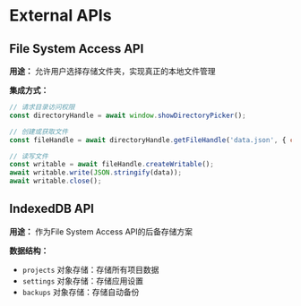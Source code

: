 # External APIs

## File System Access API
**用途：** 允许用户选择存储文件夹，实现真正的本地文件管理

**集成方式：**
```javascript
// 请求目录访问权限
const directoryHandle = await window.showDirectoryPicker();

// 创建或获取文件
const fileHandle = await directoryHandle.getFileHandle('data.json', { create: true });

// 读写文件
const writable = await fileHandle.createWritable();
await writable.write(JSON.stringify(data));
await writable.close();
```

## IndexedDB API
**用途：** 作为File System Access API的后备存储方案

**数据结构：**
- `projects` 对象存储：存储所有项目数据
- `settings` 对象存储：存储应用设置
- `backups` 对象存储：存储自动备份
